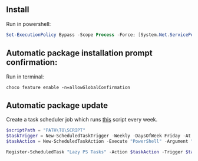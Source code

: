 ## Install
Run in powershell:
```powershell
Set-ExecutionPolicy Bypass -Scope Process -Force; [System.Net.ServicePointManager]::SecurityProtocol = [System.Net.ServicePointManager]::SecurityProtocol -bor 3072; iex ((New-Object System.Net.WebClient).DownloadString('https://community.chocolatey.org/install.ps1'))
```
## Automatic package installation prompt confirmation:
Run in terminal:
```
choco feature enable -n=allowGlobalConfirmation
```

## Automatic package update
Create a task scheduler job which runs [this](\scripts\choco-upgrade-all.bat) script every week.

```powershell
$scriptPath = "PATH\TO\SCRIPT"
$taskTrigger = New-ScheduledTaskTrigger -Weekly -DaysOfWeek Friday -At 4pm
$taskAction = New-ScheduledTaskAction -Execute "PowerShell" -Argument "-NoProfile -ExecutionPolicy Bypass -File $path -Output 'HTML'" -WorkingDirectory "c:\scripts"

Register-ScheduledTask "Lazy PS Tasks" -Action $taskAction -Trigger $taskTrigger
```
